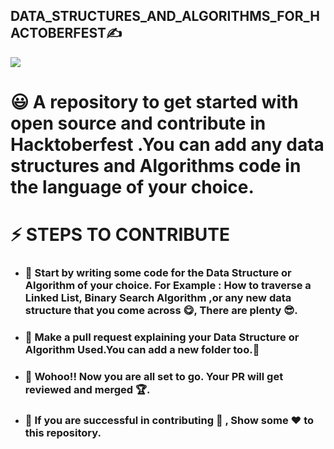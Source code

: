## DATA_STRUCTURES_AND_ALGORITHMS_FOR_HACTOBERFEST:writing_hand:
![](https://hacktoberfest.digitalocean.com/_nuxt/img/logo-hacktoberfest-full.f42e3b1.svg)
# :smiley: A repository to get started with open source and contribute in Hacktoberfest .You can add any data structures and Algorithms code in the language of your choice.
# :zap: STEPS TO CONTRIBUTE
* ### :sparkler: Start by writing some code for the Data Structure or Algorithm of your choice. For Example : How to traverse a Linked List, Binary Search Algorithm ,or any new data structure that you come across :yum:, There are plenty :sunglasses:.
* ### :sparkler: Make a pull request explaining your Data Structure or Algorithm Used.You can add a new folder too.:star_struck:
* ### :sparkler: Wohoo!! Now you are all set to go. Your PR will get reviewed and merged :trophy:.
* ### :sparkler: If you are successful in contributing :star_struck: , Show some :heart: to this repository.
